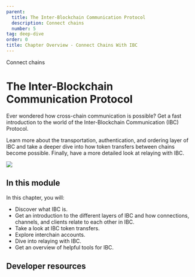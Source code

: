 ```yaml
---
parent:
  title: The Inter-Blockchain Communication Protocol
  description: Connect chains
  number: 5
tag: deep-dive
order: 0
title: Chapter Overview - Connect Chains With IBC
---
```


<div class="tm-overline tm-rf-1 tm-lh-title tm-medium tm-muted">Connect chains</div>
<h1 class="mt-4 mb-6">The Inter-Blockchain Communication Protocol</h1>

Ever wondered how cross-chain communication is possible? Get a fast introduction to the world of the Inter-Blockchain Communication (IBC) Protocol.

Learn more about the transportation, authentication, and ordering layer of IBC and take a deeper dive into how token transfers between chains become possible. Finally, have a more detailed look at relaying with IBC.

![](/planet-collection.svg)

## In this module

<HighlightBox type="learning">

In this chapter, you will:

* Discover what IBC is.
* Get an introduction to the different layers of IBC and how connections, channels, and clients relate to each other in IBC.
* Take a look at IBC token transfers.
* Explore interchain accounts.
* Dive into relaying with IBC.
* Get an overview of helpful tools for IBC.

</HighlightBox>

<card-module/>

## Developer resources

<div v-for="resource in $themeConfig.resources">
  <Resource
    :title="resource.title"
    :description="resource.description"
    :links="resource.links"
    :image="resource.image"
    :large="true"
  />
  <br/>
</div>
